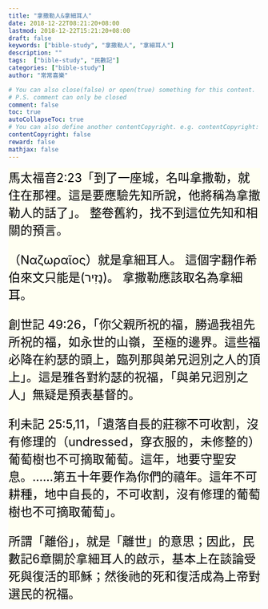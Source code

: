 ```yaml
---
title: "拿撒勒人&拿細耳人"
date: 2018-12-22T08:21:20+08:00
lastmod: 2018-12-22T15:21:20+08:00
draft: false
keywords: ["bible-study", "拿撒勒人", "拿細耳人"]
description: ""
tags:  ["bible-study", "民數記"]
categories: ["bible-study"]
author: "常常喜樂"

# You can also close(false) or open(true) something for this content.
# P.S. comment can only be closed
comment: false
toc: true
autoCollapseToc: true
# You can also define another contentCopyright. e.g. contentCopyright: "This is another copyright."
contentCopyright: false
reward: false
mathjax: false
---
```


<div style="background-color:#FFFFF2"><font size="5", color="#000000">
馬太福音2:23「到了一座城，名叫拿撒勒，就住在那裡。這是要應驗先知所說，他將稱為拿撒勒人的話了」。<tr>
整卷舊約，找不到這位先知和相關的預言。<p>

（Ναζωραῖος）就是拿細耳人。<tr>
這個字翻作希伯來文只能是(נָזִיר)。<tr>
拿撒勒應該取名為拿細耳。<p>

創世記 49:26，「你父親所祝的福，勝過我祖先所祝的福，如永世的山嶺，至極的邊界。這些福必降在約瑟的頭上，臨列那與弟兄迥別之人的頂上」。這是雅各對約瑟的祝福，「與弟兄迥別之人」無疑是預表基督的。<p>

利未記 25:5,11，「遺落自長的莊稼不可收割，沒有修理的（undressed，穿衣服的，未修整的）葡萄樹也不可摘取葡萄。這年，地要守聖安息。……第五十年要作為你們的禧年。這年不可耕種，地中自長的，不可收割，沒有修理的葡萄樹也不可摘取葡萄」。<p>

所謂「離俗」，就是「離世」的意思；因此，民數記6章關於拿細耳人的啟示，基本上在談論受死與復活的耶穌；然後祂的死和復活成為上帝對選民的祝福。
</font>
</div>